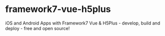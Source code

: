 # framework7-vue-h5plus
iOS and Android Apps with Framework7 Vue &amp; H5Plus - develop, build and deploy - free and open source!
